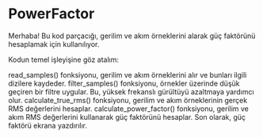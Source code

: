 # PowerFactor

Merhaba! Bu kod parçacığı, gerilim ve akım örneklerini alarak güç faktörünü hesaplamak için kullanılıyor. 

Kodun temel işleyişine göz atalım:

read_samples() fonksiyonu, gerilim ve akım örneklerini alır ve bunları ilgili dizilere kaydeder.
filter_samples() fonksiyonu, örnekler üzerinde düşük geçiren bir filtre uygular. Bu, yüksek frekanslı gürültüyü azaltmaya yardımcı olur.
calculate_true_rms() fonksiyonu, gerilim ve akım örneklerinin gerçek RMS değerlerini hesaplar.
calculate_power_factor() fonksiyonu, gerilim ve akım RMS değerlerini kullanarak güç faktörünü hesaplar.
Son olarak, güç faktörü ekrana yazdırılır.
